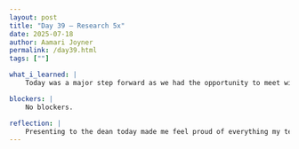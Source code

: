 ```yaml
---
layout: post
title: "Day 39 – Research 5x"
date: 2025-07-18
author: Aamari Joyner
permalink: /day39.html
tags: [""]

what_i_learned: |
    Today was a major step forward as we had the opportunity to meet with the dean and present our African Diaspora Media Hub project. I learned how to confidently communicate our vision and explain the purpose behind our work to someone in leadership. The experience also taught me how important it is to stay prepared and professional, especially when presenting to key decision-makers. The dean's feedback helped me see the potential impact of our project beyond just the classroom. It was a valuable moment that showed how far we've come.

blockers: |
    No blockers.

reflection: |
    Presenting to the dean today made me feel proud of everything my team and I built so far. It was a reminder that our work has meaning and is being recognized by those in positions of influence. Being able to share our vision and recieve encouragement was uplifting, especially after the challenges we've faced. I left the meeting feeling more confident in our direction and motivated to keep pushing forward. This was a moment of validation that we truly needed.
---
```

